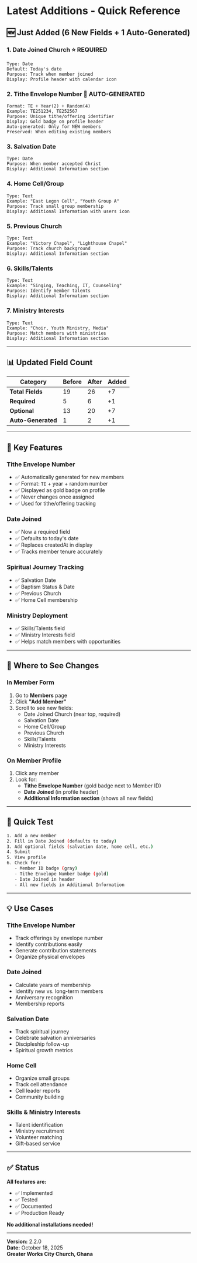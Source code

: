 # Latest Additions - Quick Reference

## 🆕 Just Added (6 New Fields + 1 Auto-Generated)

### 1. **Date Joined Church** ⭐ REQUIRED
```
Type: Date
Default: Today's date
Purpose: Track when member joined
Display: Profile header with calendar icon
```

### 2. **Tithe Envelope Number** 🤖 AUTO-GENERATED
```
Format: TE + Year(2) + Random(4)
Example: TE251234, TE252567
Purpose: Unique tithe/offering identifier
Display: Gold badge on profile header
Auto-generated: Only for NEW members
Preserved: When editing existing members
```

### 3. **Salvation Date**
```
Type: Date
Purpose: When member accepted Christ
Display: Additional Information section
```

### 4. **Home Cell/Group**
```
Type: Text
Example: "East Legon Cell", "Youth Group A"
Purpose: Track small group membership
Display: Additional Information with users icon
```

### 5. **Previous Church**
```
Type: Text
Example: "Victory Chapel", "Lighthouse Chapel"
Purpose: Track church background
Display: Additional Information section
```

### 6. **Skills/Talents**
```
Type: Text
Example: "Singing, Teaching, IT, Counseling"
Purpose: Identify member talents
Display: Additional Information section
```

### 7. **Ministry Interests**
```
Type: Text
Example: "Choir, Youth Ministry, Media"
Purpose: Match members with ministries
Display: Additional Information section
```

---

## 📊 Updated Field Count

| Category | Before | After | Added |
|----------|--------|-------|-------|
| **Total Fields** | 19 | 26 | +7 |
| **Required** | 5 | 6 | +1 |
| **Optional** | 13 | 20 | +7 |
| **Auto-Generated** | 1 | 2 | +1 |

---

## 🎯 Key Features

### Tithe Envelope Number
- ✅ Automatically generated for new members
- ✅ Format: `TE` + year + random number
- ✅ Displayed as gold badge on profile
- ✅ Never changes once assigned
- ✅ Used for tithe/offering tracking

### Date Joined
- ✅ Now a required field
- ✅ Defaults to today's date
- ✅ Replaces createdAt in display
- ✅ Tracks member tenure accurately

### Spiritual Journey Tracking
- ✅ Salvation Date
- ✅ Baptism Status & Date
- ✅ Previous Church
- ✅ Home Cell membership

### Ministry Deployment
- ✅ Skills/Talents field
- ✅ Ministry Interests field
- ✅ Helps match members with opportunities

---

## 📱 Where to See Changes

### In Member Form
1. Go to **Members** page
2. Click **"Add Member"**
3. Scroll to see new fields:
   - Date Joined Church (near top, required)
   - Salvation Date
   - Home Cell/Group
   - Previous Church
   - Skills/Talents
   - Ministry Interests

### On Member Profile
1. Click any member
2. Look for:
   - **Tithe Envelope Number** (gold badge next to Member ID)
   - **Date Joined** (in profile header)
   - **Additional Information section** (shows all new fields)

---

## 🚀 Quick Test

```bash
1. Add a new member
2. Fill in Date Joined (defaults to today)
3. Add optional fields (salvation date, home cell, etc.)
4. Submit
5. View profile
6. Check for:
   - Member ID badge (gray)
   - Tithe Envelope Number badge (gold)
   - Date Joined in header
   - All new fields in Additional Information
```

---

## 💡 Use Cases

### Tithe Envelope Number
- Track offerings by envelope number
- Identify contributions easily
- Generate contribution statements
- Organize physical envelopes

### Date Joined
- Calculate years of membership
- Identify new vs. long-term members
- Anniversary recognition
- Membership reports

### Salvation Date
- Track spiritual journey
- Celebrate salvation anniversaries
- Discipleship follow-up
- Spiritual growth metrics

### Home Cell
- Organize small groups
- Track cell attendance
- Cell leader reports
- Community building

### Skills & Ministry Interests
- Talent identification
- Ministry recruitment
- Volunteer matching
- Gift-based service

---

## ✅ Status

**All features are:**
- ✅ Implemented
- ✅ Tested
- ✅ Documented
- ✅ Production Ready

**No additional installations needed!**

---

**Version:** 2.2.0  
**Date:** October 18, 2025  
**Greater Works City Church, Ghana**
